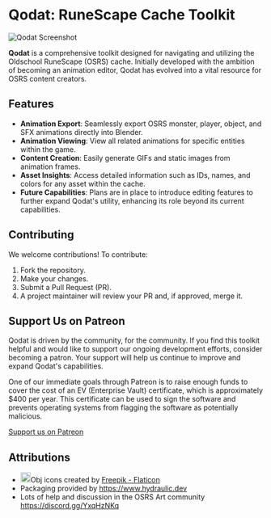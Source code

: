 # Qodat: RuneScape Cache Toolkit

![Qodat Screenshot](https://github.com/Qodat/qodat/assets/10871975/fbd82a47-9e82-4de3-a27f-8dd79d7c2e8a)

**Qodat** is a comprehensive toolkit designed for navigating and utilizing the Oldschool RuneScape (OSRS) cache. Initially developed with the ambition of becoming an animation editor, Qodat has evolved into a vital resource for OSRS content creators.

## Features

- **Animation Export**: Seamlessly export OSRS monster, player, object, and SFX animations directly into Blender.
- **Animation Viewing**: View all related animations for specific entities within the game.
- **Content Creation**: Easily generate GIFs and static images from animation frames.
- **Asset Insights**: Access detailed information such as IDs, names, and colors for any asset within the cache.
- **Future Capabilities**: Plans are in place to introduce editing features to further expand Qodat's utility, enhancing its role beyond its current capabilities.


## Contributing

We welcome contributions! To contribute:
1. Fork the repository.
2. Make your changes.
3. Submit a Pull Request (PR).
4. A project maintainer will review your PR and, if approved, merge it.


## Support Us on Patreon

Qodat is driven by the community, for the community. If you find this toolkit helpful and would like to support our ongoing development efforts, consider becoming a patron. Your support will help us continue to improve and expand Qodat's capabilities.

One of our immediate goals through Patreon is to raise enough funds to cover the cost of an EV (Enterprise Vault) certificate, which is approximately $400 per year. This certificate can be used to sign the software and prevents operating systems from flagging the software as potentially malicious.

[Support us on Patreon](https://www.patreon.com/qodat)

## Attributions
- <img src="src/main/resources/stan/qodat/images/object-file-format.png" alt="" width="20px">Obj icons created by <a href="https://www.flaticon.com/free-icons/obj" title="obj icons">Freepik - Flaticon</a>
- Packaging provided by https://www.hydraulic.dev
- Lots of help and discussion in the OSRS Art community https://discord.gg/YxqHzNKq 
